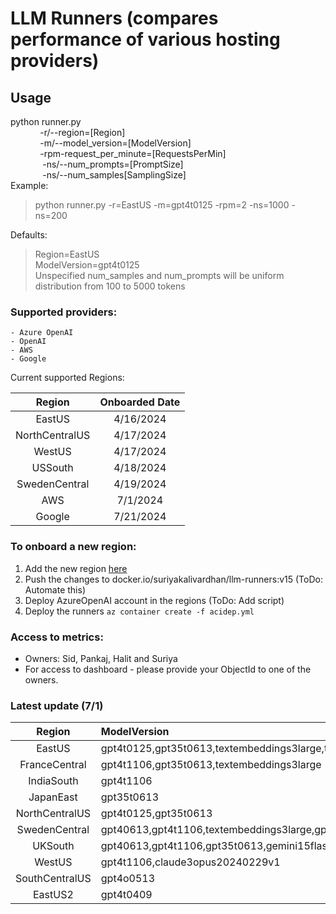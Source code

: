# LLM Runners  (compares performance of various hosting providers)


## Usage

python runner.py \
&nbsp;&nbsp;&nbsp;&nbsp;&nbsp;&nbsp;&nbsp;&nbsp;&nbsp;&nbsp;&nbsp;&nbsp;-r/--region=[Region]  
&nbsp;&nbsp;&nbsp;&nbsp;&nbsp;&nbsp;&nbsp;&nbsp;&nbsp;&nbsp;&nbsp;&nbsp;-m/--model_version=[ModelVersion]   
&nbsp;&nbsp;&nbsp;&nbsp;&nbsp;&nbsp;&nbsp;&nbsp;&nbsp;&nbsp;&nbsp;&nbsp;-rpm-request_per_minute=[RequestsPerMin]  
&nbsp;&nbsp;&nbsp;&nbsp;&nbsp;&nbsp;&nbsp;&nbsp;&nbsp;&nbsp;&nbsp;&nbsp; -ns/--num_prompts=[PromptSize]  
&nbsp;&nbsp;&nbsp;&nbsp;&nbsp;&nbsp;&nbsp;&nbsp;&nbsp;&nbsp;&nbsp;&nbsp; -ns/--num_samples[SamplingSize]  
Example:  
  > python runner.py -r=EastUS -m=gpt4t0125 -rpm=2 -ns=1000 -ns=200

Defaults:  
> Region=EastUS  
ModelVersion=gpt4t0125  
Unspecified num_samples and num_prompts will be uniform distribution from 100 to 5000 tokens


### Supported providers:
    - Azure OpenAI
    - OpenAI
    - AWS
    - Google

Current supported Regions:

Region|Onboarded Date  
:-:|:-:
EastUS|4/16/2024
NorthCentralUS|4/17/2024
WestUS|4/17/2024
USSouth|4/18/2024
SwedenCentral|4/19/2024
AWS|7/1/2024
Google|7/21/2024

### To onboard a new region:
1. Add the new region [here](structure.py#L23)
2. Push the changes to docker.io/suriyakalivardhan/llm-runners:v15 (ToDo: Automate this)
2. Deploy AzureOpenAI account in the regions (ToDo: Add script)
3. Deploy the runners `az container create -f acidep.yml`

### Access to metrics:
- Owners: Sid, Pankaj, Halit and Suriya
- For access to dashboard - please provide your ObjectId to one of the owners.



### Latest update (7/1) ###

Region|ModelVersion
:-:|:-
EastUS|gpt4t0125,gpt35t0613,textembeddings3large,textembeddings3small,claude3sonnet20240229v1,claude3haiku20240307v1,claude35sonnet20240620v1,gemini15flash,gemini15pro
FranceCentral|gpt4t1106,gpt35t0613,textembeddings3large
IndiaSouth|gpt4t1106
JapanEast|gpt35t0613
NorthCentralUS|gpt4t0125,gpt35t0613
SwedenCentral|gpt40613,gpt4t1106,textembeddings3large,gpt4t0409
UKSouth|gpt40613,gpt4t1106,gpt35t0613,gemini15flash,gemini15pro
WestUS|gpt4t1106,claude3opus20240229v1
SouthCentralUS|gpt4o0513
EastUS2|gpt4t0409